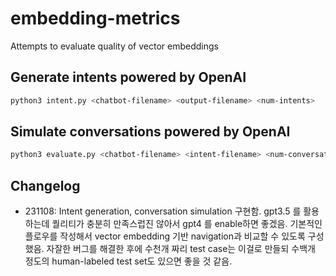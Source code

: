 # embedding-metrics

Attempts to evaluate quality of vector embeddings

## Generate intents powered by OpenAI

```bash
python3 intent.py <chatbot-filename> <output-filename> <num-intents>
```

## Simulate conversations powered by OpenAI

```bash
python3 evaluate.py <chatbot-filename> <intent-filename> <num-conversations>
```

## Changelog

- 231108: Intent generation, conversation simulation 구현함. gpt3.5 를 활용하는데 퀄리티가 충분히 만족스럽진 않아서 gpt4 를 enable하면 좋겠음. 기본적인 플로우를 작성해서 vector embedding 기반 navigation과 비교할 수 있도록 구성했음. 자잘한 버그를 해결한 후에 수천개 짜리 test case는 이걸로 만들되 수백개 정도의 human-labeled test set도 있으면 좋을 것 같음.
